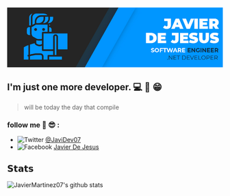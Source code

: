 ![Presentation](https://github.com/JavierMartinez07/JavierMartinez07/blob/master/Present.jpg?raw=true)

## I'm just one more developer. :computer: :walking: :grin: 
> will be today the day that compile
### follow me :see_no_evil: :sunglasses: :
- ![Twitter](http://i.imgur.com/wWzX9uB.png)  [@JaviDev07](https://twitter.com/JaviDev07)
- ![Facebook](http://i.imgur.com/fep1WsG.png)  [Javier De Jesus](https://web.facebook.com/JavierIsmael.57/)

## 𝗦𝘁𝗮𝘁𝘀

![JavierMartinez07's github stats](https://github-readme-stats.vercel.app/api?username=JavierMartinez07&show_icons=true&theme=dark)

